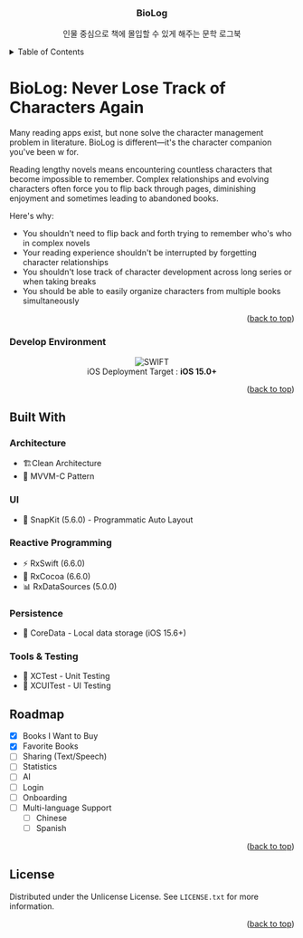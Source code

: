 
<!-- Improved compatibility of back to top link: See: https://github.com/othneildrew/Best-README-Template/pull/73 -->
<a id="readme-top"></a>
<!--
*** Thanks for checking out the Best-README-Template. If you have a suggestion
*** that would make this better, please fork the repo and create a pull request
*** or simply open an issue with the tag "enhancement".
*** Don't forget to give the project a star!
*** Thanks again! Now go create something AMAZING! :D
-->



<!-- PROJECT SHIELDS -->
<!--
*** I'm using markdown "reference style" links for readability.
*** Reference links are enclosed in brackets [ ] instead of parentheses ( ).
*** See the bottom of this document for the declaration of the reference variables
*** for contributors-url, forks-url, etc. This is an optional, concise syntax you may use.
*** https://www.markdownguide.org/basic-syntax/#reference-style-links
-->


<!-- PROJECT LOGO -->
<br />
<div align="center">
  <h3 align="center">BioLog</h3>

  <p align="center">
    인물 중심으로 책에 몰입할 수 있게 해주는 문학 로그북
</div>



<!-- TABLE OF CONTENTS -->
<details>
  <summary>Table of Contents</summary>
  <ol>
    <li>
      <a href="#biolog-never-lose-track-of-characters-again">About The Project</a>
      <ul>
        <li><a href="#built-with">Built With</a></li>
      </ul>
    </li>
    <li>
      <a href="#develop-environment">Develop Environment</a>
    </li>
    <li>
      <a href="#roadmap">Roadmap</a>
    </li>
    <li>
      <a href="#license">License</a></li>
  </ol>
</details>



<!-- ABOUT THE PROJECT -->

# BioLog: Never Lose Track of Characters Again

Many reading apps exist, but none solve the character management problem in literature. BioLog is different—it's the character companion you've been w for.

Reading lengthy novels means encountering countless characters that become impossible to remember. Complex relationships and evolving characters often force you to flip back through pages, diminishing enjoyment and sometimes leading to abandoned books.

Here's why:
* You shouldn't need to flip back and forth trying to remember who's who in complex novels
* Your reading experience shouldn't be interrupted by forgetting character relationships
* You shouldn't lose track of character development across long series or when taking breaks
* You should be able to easily organize characters from multiple books simultaneously
<p align="right">(<a href="#readme-top">back to top</a>)</p>


### Develop Environment
<p align="center">
  <img src="https://img.shields.io/static/v1?style=for-the-badge&logo=swift&message=SWIFT5&label=&color=FA7343&labelColor=000000" alt="SWIFT">
  <br>
  iOS Deployment Target : <b>iOS 15.0+</b>
</p>

<p align="right">(<a href="#readme-top">back to top</a>)</p>

<!-- GETTING STARTED -->
## Built With

### Architecture
* 🏗Clean Architecture
* 📱 MVVM-C Pattern

### UI
* 📐 SnapKit (5.6.0) - Programmatic Auto Layout

### Reactive Programming
* ⚡ RxSwift (6.6.0)
* 🔄 RxCocoa (6.6.0)
* 📊 RxDataSources (5.0.0)
### Persistence
* 💾 CoreData - Local data storage (iOS 15.6+)

### Tools & Testing
* 🧪 XCTest - Unit Testing
* 📱 XCUITest - UI Testing

<!-- ROADMAP -->
## Roadmap
- [x] Books I Want to Buy
- [x] Favorite Books
- [ ] Sharing (Text/Speech)
- [ ] Statistics
- [ ] AI
- [ ] Login
- [ ] Onboarding
- [ ] Multi-language Support
    - [ ] Chinese
    - [ ] Spanish

<p align="right">(<a href="#readme-top">back to top</a>)</p>

<!-- LICENSE -->
## License

Distributed under the Unlicense License. See `LICENSE.txt` for more information.

<p align="right">(<a href="#readme-top">back to top</a>)</p>


